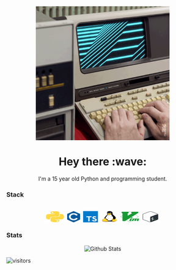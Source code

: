 <div align="center">
  <img align="center" height=350 width=350 src="./docs/typing.gif"></img>
  <h1 align="center">Hey there :wave:</h2>
</div>


<p align="center">I'm a 15 year old Python and programming student.</p>

<h3>Stack</h3>

<div style="display: inline_block" align="center"><br>
  <img align="center" alt="Py" height="30" width="50" src="https://raw.githubusercontent.com/devicons/devicon/master/icons/python/python-plain.svg">
  <img align="center" alt="C" height="30" width="40" src="https://raw.githubusercontent.com/devicons/devicon/master/icons/c/c-plain.svg">
  <img align="center" alt="js" height="30" width="40" src="https://raw.githubusercontent.com/devicons/devicon/master/icons/typescript/typescript-plain.svg">
  <img align="center" alt="Linux" height="30" width="50" src="https://raw.githubusercontent.com/devicons/devicon/master/icons/linux/linux-original.svg">
  <img align="center" alt="Vim" height="30" width="50" src="https://raw.githubusercontent.com/devicons/devicon/master/icons/vim/vim-plain.svg">
  <img align="center" alt="Bash" height="30" width="50" src="https://raw.githubusercontent.com/devicons/devicon/master/icons/bash/bash-original.svg">
</div>


<h3>Stats</h3>

<div align="center"> 
  <img alt="Github Stats" src="https://github-readme-stats.vercel.app/api?username=vlHan&count_private=true&line_height=21&show_icons=true&theme=dracula&hide_border=true" />

</div>

![visitors](https://komarev.com/ghpvc/?username=vlHan&color=blue)
